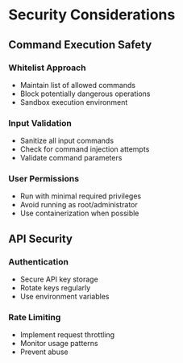 # Security Considerations

## Command Execution Safety

### Whitelist Approach
- Maintain list of allowed commands
- Block potentially dangerous operations
- Sandbox execution environment

### Input Validation
- Sanitize all input commands
- Check for command injection attempts
- Validate command parameters

### User Permissions
- Run with minimal required privileges
- Avoid running as root/administrator
- Use containerization when possible

## API Security

### Authentication
- Secure API key storage
- Rotate keys regularly  
- Use environment variables

### Rate Limiting
- Implement request throttling
- Monitor usage patterns
- Prevent abuse